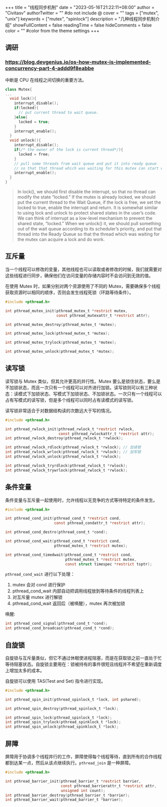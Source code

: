 +++
title = "线程同步机制"
date = "2023-05-16T21:22:11+08:00"
author = "Civitasv"
authorTwitter = "" #do not include @
cover = ""
tags = ["mutex", "unix"]
keywords = ["mutex", "spinlock"]
description = "几种线程同步机制介绍"
showFullContent = false
readingTime = false
hideComments = false
color = "" #color from the theme settings
+++

## 调研

### <https://blog.devgenius.io/os-how-mutex-is-implemented-concurrency-part-4-addd9f8eabbe>

中断是 CPU 在线程之间切换的重要方法。

```cpp
class Mutex{
...
  void lock(){
    interrupt_disable();
    if(locked){
      // put current thread to wait queue. 
    }else{
      locked = true;
    }
    interrupt_enable();
  }
  void unlock(){
    interrupt_disable();
    if(/* the owner of the lock is current thread*/){
      locked = free;
    }
    // pull some threads from wait queue and put it into ready queue
    // so that that thread which was waiting for this mutex can start working
    interrupt_enable();
  }
}
```

> In lock(), we should first disable the interrupt, so that no thread can modify the state “locked.” If the mutex is already locked, we should put the current thread to the Wait Queue, if the lock is free, we set the locked to true, enable the interrupt and return. It is somewhat similar to using lock and unlock to protect shared states in the user’s code. We can think of interrupt as a low-level mechanism to prevent the shared state, “locked.” When we unlock() it, we should pull something out of the wait queue according to its scheduler’s priority, and put that thread into the Ready Queue so that the thread which was waiting for the mutex can acquire a lock and do work.

## 互斥量

当一个线程可以修改的变量，其他线程也可以读取或者修改的时候，我们就需要对这些线程进行同步，确保他们在访问变量的存储内容时不会访问到无效的值。

在使用 Mutex 时，如果分别对两个资源使用了不同的 Mutex，需要确保多个线程获取资源时以相同的顺序，否则会发生线程死锁（环路等待条件）。

```c
#include <pthread.h>

int pthread_mutex_init(pthread_mutex_t *restrict mutex,
                       const pthread_mutexattr_t *restrict attr);

int pthread_mutex_destroy(pthread_mutex_t *mutex);

int pthread_mutex_lock(pthread_mutex_t *mutex);

int pthread_mutex_trylock(pthread_mutex_t *mutex);

int pthread_mutex_unlock(pthread_mutex_t *mutex);
```

## 读写锁

读写锁与 Mutex 类似，但其允许更高的并行性。Mutex 要么是锁住状态，要么是不加锁状态，而且一次只有一个线程可以对齐进行加锁。读写锁则可以有三种状态：读模式下加锁状态、写模式下加锁状态、不加锁状态。一次只有一个线程可以占有写模式的读写锁，但是多个线程可以同时占有读模式的读写锁。

读写锁非常适合于对数据结构读的次数远大于写的情况。

```c
#include <pthread.h>

int pthread_rwlock_init(pthread_rwlock_t *restrict rwlock,
                        const pthread_rwlockattr_t *restrict attr);
int pthread_rwlock_destroy(pthread_rwlock_t *rwlock);

int pthread_rwlock_rdlock(pthread_rwlock_t *rwlock); // 加读锁
int pthread_rwlock_wrlock(pthread_rwlock_t *rwlock); // 加写锁
int pthread_rwlock_unlock(pthread_rwlock_t *rwlock);

int pthread_rwlock_tryrdlock(pthread_rwlock_t *rwlock);
int pthread_rwlock_trywrlock(pthread_rwlock_t *rwlock);
```

## 条件变量

条件变量与互斥量一起使用时，允许线程以无竞争的方式等待特定的条件发生。

```c
#include <pthread.h>

int pthread_cond_init(pthread_cond_t *restrict cond,
                      const pthread_condattr_t *restrict attr);

int pthread_cond_destro(pthread_cond_t *cond);

int pthread_cond_wait(pthread_cond_t *restrict cond,
                      pthread_mutex_t *restrict mutex);

int pthread_cond_timedwait(pthread_cond_t *restrict cond,
                           pthread_mutex_t *restrict mutex,
                           const struct timespec *restrict tsptr);
```

`pthread_cond_wait` 进行以下处理：

1. mutex 会对 cond 进行保护
2. pthread_cond_wait 内部自动把调用线程放到等待条件的线程列表上
3. 对互斥量 mutex 进行解锁
4. pthread_cond_wait 返回后（被唤醒），mutex 再次被加锁

唤醒:

```c
int pthread_cond_signal(pthread_cond_t *cond);
int pthread_cond_broadcast(pthread_cond_t *cond);
```

## 自旋锁

自旋锁与互斥量类似，但它不通过休眠使进程阻塞，而是在获取锁之前一直处于忙等待阻塞状态。自旋锁主要用在：锁被持有的事件很短且线程并不希望在重新调度上增加太多的成本。

自旋锁可以使用 TAS(Test and Set) 指令进行实现。

```c
#include <pthread.h>

int pthread_spin_init(pthread_spinlock_t *lock, int pshared);

int pthread_spin_destroy(pthread_spinlock_t *lock);

int pthread_spin_lock(pthread_spinlock_t *lock);
int pthread_spin_trylock(pthread_spinklock_t *lock);
int pthread_spin_unlock(pthread_spinklock_t *lock);
```

## 屏障

屏障用于协调多个线程并行的工作，屏障使得每个线程等待，直到所有的合作线程都到达某一点，然后从该点继续执行。`pthread_join` 是一种屏障。

```c
#include <pthread.h>

int pthread_barrier_init(pthread_barrier_t *restrict barrier,
                         const pthread_barrierattr_t *restrict attr,
                         unsigned int count);
int pthread_barrier_destroy(pthread_barrier_t *barrier);
int pthread_barrier_wait(pthread_barrier_t *barrier); 
```

